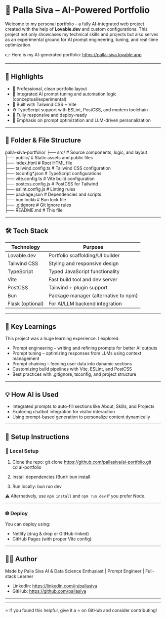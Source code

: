 # 🚀 Palla Siva – AI-Powered Portfolio

Welcome to my personal portfolio – a fully AI-integrated web project created with the help of **Lovable.dev** and custom configurations. This project not only showcases my technical skills and projects but also serves as an experimental ground for AI prompt engineering, tuning, and real-time optimization.

👉 Here is my AI-generated portfolio: https://palla-siva.lovable.app

---

## 🌟 Highlights

- 💼 Professional, clean portfolio layout  
- 🤖 Integrated AI prompt tuning and automation logic (conceptual/experimental)  
- 🎨 Built with Tailwind CSS + Vite  
- ⚙️ TypeScript support with ESLint, PostCSS, and modern toolchain  
- 📱 Fully responsive and deploy-ready  
- 🧠 Emphasis on prompt optimization and LLM-driven personalization

---

## 📁 Folder & File Structure

palla-siva-portfolio/
├── src/                   # Source components, logic, and layout  
├── public/                # Static assets and public files  
├── index.html             # Root HTML file  
├── tailwind.config.ts     # Tailwind CSS configuration  
├── tsconfig*.json         # TypeScript configurations  
├── vite.config.ts         # Vite build configuration  
├── postcss.config.js      # PostCSS for Tailwind  
├── eslint.config.js       # Linting rules  
├── package.json           # Dependencies and scripts  
├── bun.lockb              # Bun lock file  
├── .gitignore             # Git ignore rules  
├── README.md              # This file  

---

## 🛠 Tech Stack

| Technology      | Purpose                        |
|----------------|--------------------------------|
| Lovable.dev     | Portfolio scaffolding/UI builder |
| Tailwind CSS    | Styling and responsive design  |
| TypeScript      | Typed JavaScript functionality |
| Vite            | Fast build tool and dev server |
| PostCSS         | Tailwind + plugin support      |
| Bun             | Package manager (alternative to npm) |
| Flask (optional)| For AI/LLM backend integration |

---

## 🧠 Key Learnings

This project was a huge learning experience. I explored:

- Prompt engineering – writing and refining prompts for better AI outputs  
- Prompt tuning – optimizing responses from LLMs using context management  
- Prompt chaining – feeding user data into dynamic sections  
- Customizing build pipelines with Vite, ESLint, and PostCSS  
- Best practices with .gitignore, tsconfig, and project structure  

---

## 💡 How AI is Used

- Integrated prompts to auto-fill sections like About, Skills, and Projects  
- Exploring chatbot integration for visitor interaction  
- Using prompt-based generation to personalize content dynamically  

---

## 🧪 Setup Instructions

### 🔧 Local Setup

1. Clone the repo:
   git clone https://github.com/pallasiva/ai-portfolio.git  
   cd ai-portfolio  

2. Install dependencies (Bun):
   bun install  

3. Run locally:
   bun run dev  

⚠️ Alternatively, use `npm install` and `npm run dev` if you prefer Node.

---

### 🌐 Deploy

You can deploy using:

- Netlify (drag & drop or GitHub-linked)  
- GitHub Pages (with proper Vite config)


---

## 🙋‍♂️ Author

Made by Palla Siva
AI & Data Science Enthusiast | Prompt Engineer | Full-stack Learner  

- LinkedIn: https://linkedin.com/in/pallasiva  
- GitHub: https://github.com/pallasiva  

---


---

⭐ If you found this helpful, give it a ⭐ on GitHub and consider contributing!

